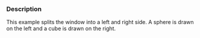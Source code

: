 ### Description
This example splits the window into a left and right side. A sphere is drawn on the left and a cube is drawn on the right.
